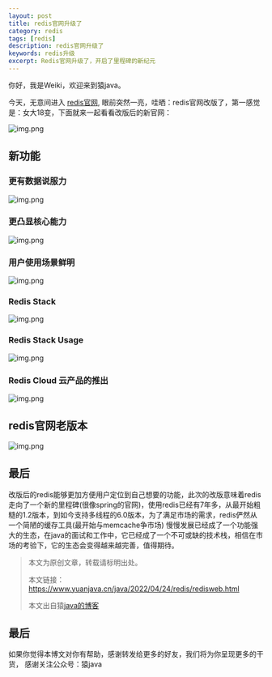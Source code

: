 ```yaml
---
layout: post
title: redis官网升级了
category: redis
tags: [redis]
description: redis官网升级了
keywords: redis升级
excerpt: Redis官网升级了，开启了里程碑的新纪元
---
```

你好，我是Weiki，欢迎来到猿java。

今天，无意间进入 [redis官网](https://redis.io/), 眼前突然一亮，哇晒：redis官网改版了，第一感觉是：女大18变，下面就来一起看看改版后的新官网：

![img.png](https://www.yuanjava.cn/assets/md/redis/newweb.png)

## 新功能

### 更有数据说服力

![img.png](https://www.yuanjava.cn/assets/md/redis/5years.png)

### 更凸显核心能力

![img.png](https://www.yuanjava.cn/assets/md/redis/core.png)

### 用户使用场景鲜明

![img.png](https://www.yuanjava.cn/assets/md/redis/usage.png)

### Redis Stack

![img.png](https://www.yuanjava.cn/assets/md/redis/stack.png)

### Redis Stack Usage

![img.png](https://www.yuanjava.cn/assets/md/redis/stackUsage.png)

### Redis Cloud 云产品的推出

![img.png](https://www.yuanjava.cn/assets/md/redis/cloud.png)

## **redis官网老版本**

![img.png](https://www.yuanjava.cn/assets/md/redis/web.png)

## **最后**

改版后的redis能够更加方便用户定位到自己想要的功能，此次的改版意味着redis走向了一个新的里程碑(很像spring的官网)，使用redis已经有7年多，从最开始粗糙的1.2版本，到如今支持多线程的6.0版本，为了满足市场的需求，redis俨然从一个简陋的缓存工具(最开始与memcache争市场)
慢慢发展已经成了一个功能强大的生态，在java的面试和工作中，它已经成了一个不可或缺的技术栈，相信在市场的考验下，它的生态会变得越来越完善，值得期待。


>
> 本文为原创文章，转载请标明出处。
>
> 本文链接：https://www.yuanjava.cn/java/2022/04/24/redis/redisweb.html
>
>本文出自猿[java的博客](https://www.yuanjava.cn)


## 最后

如果你觉得本博文对你有帮助，感谢转发给更多的好友，我们将为你呈现更多的干货， 感谢关注公众号：猿java

